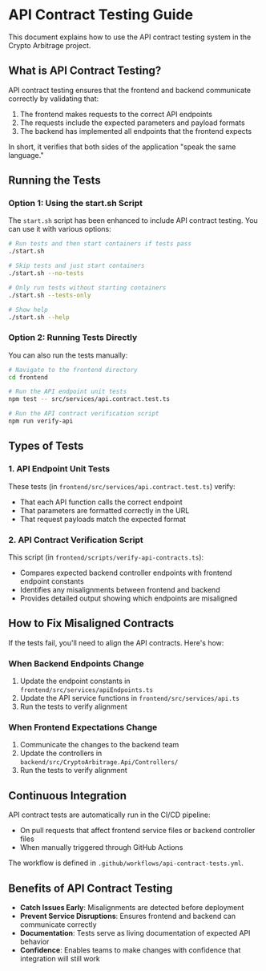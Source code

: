 # API Contract Testing Guide

This document explains how to use the API contract testing system in the Crypto Arbitrage project.

## What is API Contract Testing?

API contract testing ensures that the frontend and backend communicate correctly by validating that:

1. The frontend makes requests to the correct API endpoints
2. The requests include the expected parameters and payload formats
3. The backend has implemented all endpoints that the frontend expects

In short, it verifies that both sides of the application "speak the same language."

## Running the Tests

### Option 1: Using the start.sh Script

The `start.sh` script has been enhanced to include API contract testing. You can use it with various options:

```bash
# Run tests and then start containers if tests pass
./start.sh

# Skip tests and just start containers
./start.sh --no-tests

# Only run tests without starting containers
./start.sh --tests-only

# Show help
./start.sh --help
```

### Option 2: Running Tests Directly

You can also run the tests manually:

```bash
# Navigate to the frontend directory
cd frontend

# Run the API endpoint unit tests
npm test -- src/services/api.contract.test.ts

# Run the API contract verification script
npm run verify-api
```

## Types of Tests

### 1. API Endpoint Unit Tests

These tests (in `frontend/src/services/api.contract.test.ts`) verify:
- That each API function calls the correct endpoint
- That parameters are formatted correctly in the URL
- That request payloads match the expected format

### 2. API Contract Verification Script

This script (in `frontend/scripts/verify-api-contracts.ts`):
- Compares expected backend controller endpoints with frontend endpoint constants
- Identifies any misalignments between frontend and backend
- Provides detailed output showing which endpoints are misaligned

## How to Fix Misaligned Contracts

If the tests fail, you'll need to align the API contracts. Here's how:

### When Backend Endpoints Change

1. Update the endpoint constants in `frontend/src/services/apiEndpoints.ts`
2. Update the API service functions in `frontend/src/services/api.ts`
3. Run the tests to verify alignment

### When Frontend Expectations Change

1. Communicate the changes to the backend team
2. Update the controllers in `backend/src/CryptoArbitrage.Api/Controllers/`
3. Run the tests to verify alignment

## Continuous Integration

API contract tests are automatically run in the CI/CD pipeline:
- On pull requests that affect frontend service files or backend controller files
- When manually triggered through GitHub Actions

The workflow is defined in `.github/workflows/api-contract-tests.yml`.

## Benefits of API Contract Testing

- **Catch Issues Early**: Misalignments are detected before deployment
- **Prevent Service Disruptions**: Ensures frontend and backend can communicate correctly
- **Documentation**: Tests serve as living documentation of expected API behavior
- **Confidence**: Enables teams to make changes with confidence that integration will still work 